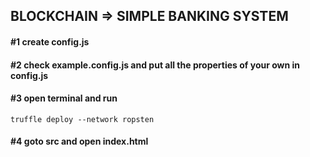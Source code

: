 ## BLOCKCHAIN => SIMPLE BANKING SYSTEM
#### #1 create config.js 
#### #2 check example.config.js and put all the properties of your own in config.js
#### #3 open terminal and run
```
truffle deploy --network ropsten
```
#### #4 goto src and open index.html
